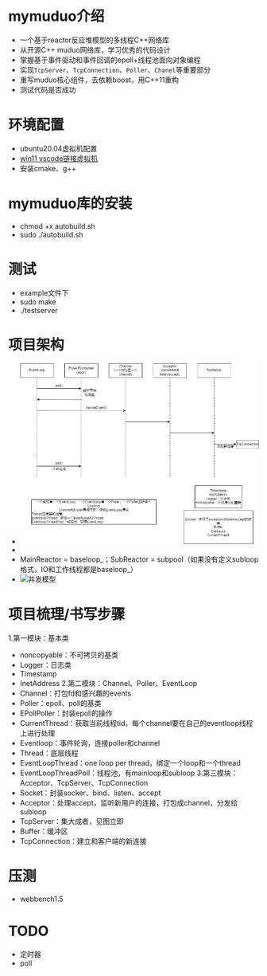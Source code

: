 # mymuduo介绍

- 一个基于reactor反应堆模型的多线程C++网络库
- 从开源C++ muduo网络库，学习优秀的代码设计
- 掌握基于事件驱动和事件回调的epoll+线程池面向对象编程
- 实现`TcpServer`、`TcpConnection`、`Poller`、`Chanel`等重要部分
- 重写muduo核心组件，去依赖boost，用C++11重构
- 测试代码是否成功

# 环境配置

- ubuntu20.04虚拟机配置
- [win11 vscode链接虚拟机](https://www.cnblogs.com/hi3254014978/p/12681594.html)
- 安装cmake、g++

# mymuduo库的安装

- chmod +x autobuild.sh
- sudo ./autobuild.sh

# 测试

- example文件下
- sudo make
- ./testserver

# 项目架构

- ![mymuduo框架](https://github.com/princeh23/mymuduo/blob/main/picture/mymuduo%E6%A1%86%E6%9E%B6.png)
- 
- MainReactor = baseloop_；SubReactor = subpool（如果没有定义subloop格式，IO和工作线程都是baseloop\_）
- ![并发模型](https://github.com/linyacool/WebServer/raw/master/datum/model.png)

# 项目梳理/书写步骤
1.第一模块：基本类
- noncopyable：不可拷贝的基类
- Logger：日志类
- Timestamp
- InetAddress
2.第二模块：Channel、Poller、EventLoop
- Channel：打包fd和感兴趣的events
- Poller：epoll、poll的基类
- EPollPoller：封装epoll的操作
- CurrentThread：获取当前线程tid，每个channel要在自己的eventloop线程上进行处理
- Eventloop：事件轮询，连接poller和channel
- Thread：底层线程
- EventLoopThread：one loop per thread，绑定一个loop和一个thread
- EventLoopThreadPoll：线程池，有mainloop和subloop
3.第三模块：Acceptor、TcpServer、TcpConnection
- Socket：封装socker、bind、listen、accept
- Acceptor：处理accept，监听新用户的连接，打包成channel，分发给subloop
- TcpServer：集大成者，见图立即
- Buffer：缓冲区
- TcpConnection：建立和客户端的新连接
# 压测

- webbench1.5

# TODO
- 定时器
- poll









